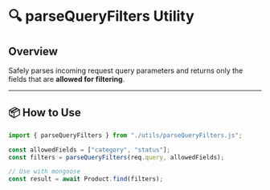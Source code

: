 # 🔍 parseQueryFilters Utility

## Overview
Safely parses incoming request query parameters and returns only the fields that are **allowed for filtering**.

---

## 📦 How to Use

```js
import { parseQueryFilters } from "./utils/parseQueryFilters.js";

const allowedFields = ["category", "status"];
const filters = parseQueryFilters(req.query, allowedFields);

// Use with mongoose
const result = await Product.find(filters);
